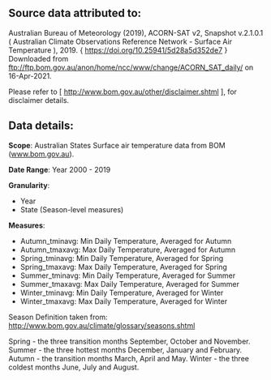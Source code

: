 Source data attributed to:
-------------------------

Australian Bureau of Meteorology (2019), ACORN-SAT v2, Snapshot v.2.1.0.1 ( Australian Climate Observations Reference Network - Surface Air Temperature ), 2019. { https://doi.org/10.25941/5d28a5d352de7 } Downloaded from ftp://ftp.bom.gov.au/anon/home/ncc/www/change/ACORN_SAT_daily/ on 16-Apr-2021.

Please refer to [ http://www.bom.gov.au/other/disclaimer.shtml ], for disclaimer details.

Data details:
------------
**Scope**: Australian States Surface air temperature data from BOM (www.bom.gov.au).

**Date Range**: Year 2000 - 2019

**Granularity**: 
-  Year
-  State
(Season-level measures)

**Measures**:
-  Autumn_tminavg: Min Daily Temperature, Averaged for Autumn
-  Autumn_tmaxavg: Max Daily Temperature, Averaged for Autumn
-  Spring_tminavg: Min Daily Temperature, Averaged for Spring
-  Spring_tmaxavg: Max Daily Temperature, Averaged for Spring
-  Summer_tminavg: Min Daily Temperature, Averaged for Summer
-  Summer_tmaxavg: Max Daily Temperature, Averaged for Summer
-  Winter_tminavg: Min Daily Temperature, Averaged for Winter
-  Winter_tmaxavg: Max Daily Temperature, Averaged for Winter
  
Season Definition taken from: http://www.bom.gov.au/climate/glossary/seasons.shtml

Spring - the three transition months September, October and November.
Summer - the three hottest months December, January and February.
Autumn - the transition months March, April and May.
Winter - the three coldest months June, July and August.
